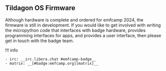 ## Tildagon OS Firmware

Although hardware is complete and ordered for emfcamp 2024, the firmware is
still in development. If you would like to get involved with writing the
micropython code that interfaces with badge hardware, provides programming
interfaces for apps, and provides a user interface, then please get in touch
with the badge team.

!!! info

    - irc: __irc.libera.chat #emfcamp-badge__
    - matrix: __[#badge:emfcamp.org][matrix]__
